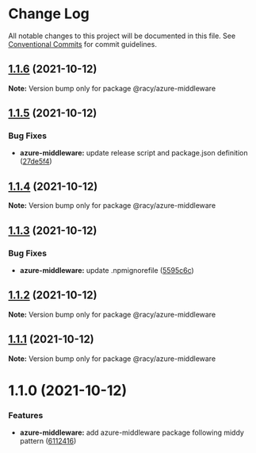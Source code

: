 # Change Log

All notable changes to this project will be documented in this file.
See [Conventional Commits](https://conventionalcommits.org) for commit guidelines.

## [1.1.6](https://github.com/diegoazh/racy/compare/@racy/azure-middleware@1.1.5...@racy/azure-middleware@1.1.6) (2021-10-12)

**Note:** Version bump only for package @racy/azure-middleware





## [1.1.5](https://github.com/diegoazh/racy/compare/@racy/azure-middleware@1.1.3...@racy/azure-middleware@1.1.5) (2021-10-12)


### Bug Fixes

* **azure-middleware:** update release script and package.json definition ([27de5f4](https://github.com/diegoazh/racy/commit/27de5f4454fc8b0558dee66ca6eb3ad5436fd2da))





## [1.1.4](https://github.com/diegoazh/racy/compare/@racy/azure-middleware@1.1.3...@racy/azure-middleware@1.1.4) (2021-10-12)

**Note:** Version bump only for package @racy/azure-middleware





## [1.1.3](https://github.com/diegoazh/racy/compare/@racy/azure-middleware@1.1.2...@racy/azure-middleware@1.1.3) (2021-10-12)


### Bug Fixes

* **azure-middleware:** update .npmignorefile ([5595c6c](https://github.com/diegoazh/racy/commit/5595c6c870536acf3608615452fe7a63c310a1af))





## [1.1.2](https://github.com/diegoazh/racy/compare/@racy/azure-middleware@1.1.1...@racy/azure-middleware@1.1.2) (2021-10-12)

**Note:** Version bump only for package @racy/azure-middleware





## [1.1.1](https://github.com/diegoazh/racy/compare/@racy/azure-middleware@1.1.0...@racy/azure-middleware@1.1.1) (2021-10-12)

**Note:** Version bump only for package @racy/azure-middleware





# 1.1.0 (2021-10-12)


### Features

* **azure-middleware:** add azure-middleware package following middy pattern ([6112416](https://github.com/diegoazh/racy/commit/61124169fa2acafd0f4fac331c6a15a18d79455a))
